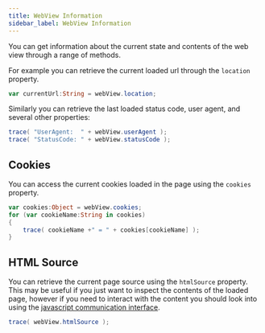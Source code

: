 ```yaml
---
title: WebView Information
sidebar_label: WebView Information
---
```



You can get information about the current state and contents of the web view through a range of methods.

For example you can retrieve the current loaded url through the `location` property.

```actionscript
var currentUrl:String = webView.location;
```

Similarly you can retrieve the last loaded status code, user agent, and several other properties:

```actionscript
trace( "UserAgent:  " + webView.userAgent );
trace( "StatusCode: " + webView.statusCode );
```



## Cookies

You can access the current cookies loaded in the page using the `cookies` property.

```actionscript
var cookies:Object = webView.cookies;
for (var cookieName:String in cookies)
{
    trace( cookieName +" = " + cookies[cookieName] );
}
```



## HTML Source

You can retrieve the current page source using the `htmlSource` property. This may be useful if you just want to inspect the contents of the loaded page, however if you need to interact with the content you should look into using the [javascript communication interface](communication).

```actionscript
trace( webView.htmlSource );
```




